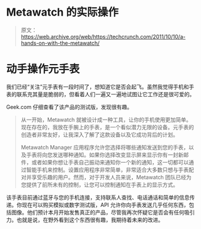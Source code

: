 # Metawatch 的实际操作 

> 原文：<https://web.archive.org/web/https://techcrunch.com/2011/10/10/a-hands-on-with-the-metawatch/>

# 动手操作元手表

我们已经“关注”元手表有一段时间了，想知道它是否会起飞。虽然我觉得手机和手表的联系充其量是脆弱的，但看着人们一遍又一遍地试图让它工作还是很可爱的。

Geek.com 仔细查看了该产品的测试版，发现很有趣。

> 从一开始，Metawatch 就被设计成一种工具，让你的手机使用更加简单。现在存在的，我放在手腕上的手表，是一个看似潜力无限的设备。元手表的创造者非常友好，让我深入了解了这款设备以及它成功背后的计划。
> 
> Metawatch Manager 应用程序允许您选择将哪些通知发送到您的手表，以及手表将向您发送哪种通知。如果你选择改变显示屏来显示你有一封新邮件，或者如果你想让手表自己振动来通知你一个新的通知，这一切都可以通过智能手机来控制。设置应用程序非常简单，非常适合大多数只想与手表配对并享受乐趣的用户。然而，对于开发人员来说，Metawatch 团队已经为您提供了前所未有的控制，让您可以控制通知在手表上的显示方式。

该手表目前通过蓝牙与您的手机连接，支持联系人查找、电话通话和简单的信息传递。你现在可以购买模拟或数字测试版，API 允许你向手表发送几乎任何东西，包括图像。他们预计本月开始发售真正的产品，尽管我再次怀疑它是否会有任何吸引力。也就是说，在野外看到这个东西很有趣，我期待着未来的改进。